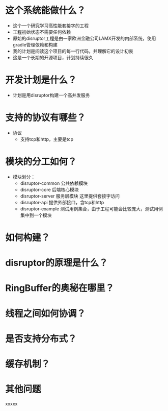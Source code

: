 # 这个系统能做什么？
- 这个一个研究学习高性能套接字的工程
- 工程初始状态不需要任何依赖
- 原始的disruptor工程是由一家欧洲金融公司LAMX开发的内部系统，使用gradle管理依赖和构建
- 我的计划是阅读这个项目的每一行代码，并理解它的设计初衷
- 这是一个长期的开源项目，计划持续很久

# 开发计划是什么？
- 计划是用disruptor构建一个高并发服务

# 支持的协议有哪些？
- 协议
    * 支持tcp和http，主要是tcp

# 模块的分工如何？
- 模块划分：
    * disruptor-common    公共依赖模块
    * disruptor-core      后端核心模块
    * disruptor-server    服务层模块  这里提供套接字访问
    * disruptor-api       提供外部接口，含tcp和http
    * disruptor-example   测试用例集合，由于工程可能会比较庞大，测试用例集中到一个模块

# 如何构建？


# disruptor的原理是什么？


# RingBuffer的奥秘在哪里？


# 线程之间如何协调？


# 是否支持分布式？


# 缓存机制？


# 其他问题


xxxxx
